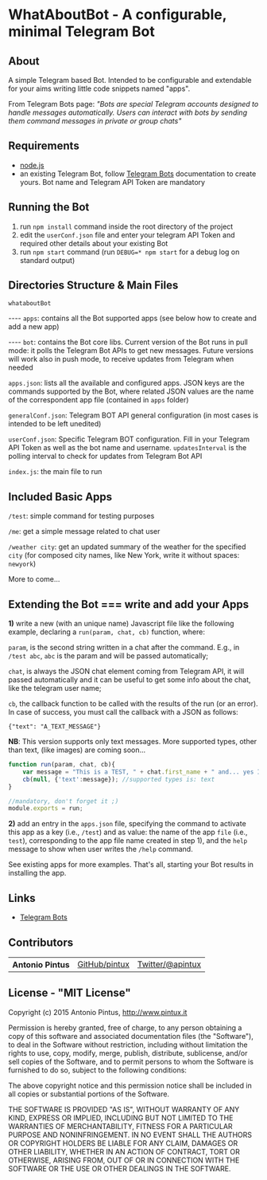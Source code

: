 WhatAboutBot - A configurable, minimal Telegram Bot
==================================


About
-----

A simple Telegram based Bot.
Intended to be configurable and extendable for your aims writing little code snippets
named "apps".

From Telegram Bots page: *"Bots are special Telegram accounts designed to handle messages automatically. Users can interact with bots by sending them command messages in private or group chats"*


Requirements
------------

- [node.js](http://nodejs.org)
- an existing Telegram Bot, follow [Telegram Bots](https://core.telegram.org/bots) documentation to create yours. Bot name and Telegram API Token are mandatory


Running the Bot
---------------

1. run `npm install` command inside the root directory of the project
2. edit the `userConf.json` file and enter your telegram API Token and required other details about your existing Bot
3. run `npm start` command
(run `DEBUG=* npm start` for a debug log on standard output)


Directories Structure & Main Files
----------------------------

`whataboutBot`

---- `apps`: contains all the Bot supported apps (see below how to create and add a new app)

---- `bot`: contains the Bot core libs. Current version of the Bot runs in pull mode: it polls the Telegram Bot APIs to get new messages. Future versions will work also in push mode, to receive updates from Telegram when needed

`apps.json`: lists all the available and configured apps. JSON keys are the commands supported by the Bot, where related JSON values are the name of the correspondent app file (contained in `apps` folder)

`generalConf.json`: Telegram BOT API general configuration (in most cases is intended to be left unedited)

`userConf.json`: Specific Telegram BOT configuration. Fill in your Telegram API Token as well as the bot name and username. `updatesInterval` is the polling interval to check for updates from Telegram Bot API

`index.js`: the main file to run



Included Basic Apps
---------------------------------------------

`/test`: simple command for testing purposes

`/me`: get a simple message related to chat user

`/weather city`: get an updated summary of the weather for the specified `city` (for composed city names, like New York, write it without spaces: `newyork`)

More to come...

Extending the Bot === write and add your Apps
---------------------------------------------


**1)**  write a new (with an unique name) Javascript file like the following example, declaring a `run(param, chat, cb)` function, where:

`param`, is the second string written in a chat after the command. E.g., in `/test abc`,  `abc` is the param and will be passed automatically;

`chat`, is always the JSON chat element coming from Telegram API, it will passed automatically and it can be useful to get some info about the chat, like the telegram user name;

`cb`, the callback function to be called with the results of the run (or an error). In case of success, you must call the callback with a JSON as follows:
```javscript
{"text": "A_TEXT_MESSAGE"}
```
**NB**: This version supports only text messages. More supported types, other than text, (like images) are coming soon...

```javascript
function run(param, chat, cb){
    var message = "This is a TEST, " + chat.first_name + " and... yes I'm working! ;)";
    cb(null, {'text':message}); //supported types is: text
}

//mandatory, don't forget it ;)
module.exports = run;
```



**2)** add an entry in the `apps.json` file, specifying the command to activate this app as a key (i.e., `/test`) and as value: the name of the app `file` (i.e., `test`), corresponding to the app file name created in step 1), and the `help` message to show when user writes the `/help` command.



See existing apps for more examples.
That's all, starting your Bot results in installing the app.




Links
-----

- [Telegram Bots](https://core.telegram.org/bots)

Contributors
------------

<table><tbody>
<tr><th align="left">Antonio Pintus</th><td><a href="https://github.com/pintux">GitHub/pintux</a></td><td><a href="https://twitter.com/apintux">Twitter/@apintux</a></td></tr>

</tbody></table>


License - "MIT License"
-----------------------
Copyright (c) 2015 Antonio Pintus, http://www.pintux.it

Permission is hereby granted, free of charge, to any person obtaining a copy of this software and associated documentation files (the "Software"), to deal in the Software without restriction, including without limitation the rights to use, copy, modify, merge, publish, distribute, sublicense, and/or sell copies of the Software, and to permit persons to whom the Software is furnished to do so, subject to the following conditions:

The above copyright notice and this permission notice shall be included in all copies or substantial portions of the Software.

THE SOFTWARE IS PROVIDED "AS IS", WITHOUT WARRANTY OF ANY KIND, EXPRESS OR IMPLIED, INCLUDING BUT NOT LIMITED TO THE WARRANTIES OF MERCHANTABILITY, FITNESS FOR A PARTICULAR PURPOSE AND NONINFRINGEMENT. IN NO EVENT SHALL THE AUTHORS OR COPYRIGHT HOLDERS BE LIABLE FOR ANY CLAIM, DAMAGES OR OTHER LIABILITY, WHETHER IN AN ACTION OF CONTRACT, TORT OR OTHERWISE, ARISING FROM, OUT OF OR IN CONNECTION WITH THE SOFTWARE OR THE USE OR OTHER DEALINGS IN THE SOFTWARE.
